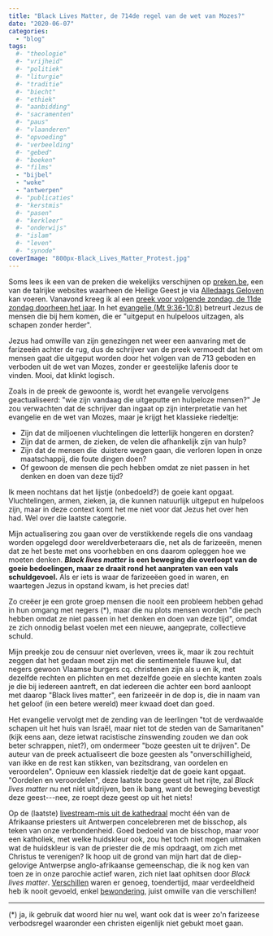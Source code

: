 ```yaml
---
title: "Black Lives Matter, de 714de regel van de wet van Mozes?"
date: "2020-06-07"
categories: 
  - "blog"
tags:
  #- "theologie"
  #- "vrijheid"
  #- "politiek"
  #- "liturgie"
  #- "traditie"
  #- "biecht"
  #- "ethiek"
  #- "aanbidding"
  #- "sacramenten"
  #- "paus"
  #- "vlaanderen"
  #- "opvoeding"
  #- "verbeelding"
  #- "gebed"
  #- "boeken"
  #- "films"
  - "bijbel"
  - "woke"
  - "antwerpen"
  #- "publicaties"
  #- "kerstmis"
  #- "pasen"
  #- "kerkleer"
  #- "onderwijs"
  #- "islam"
  #- "leven"
  #- "synode"
coverImage: "800px-Black_Lives_Matter_Protest.jpg"
---
```


Soms lees ik een van de preken die wekelijks verschijnen op [preken.be](https://preken.be/), een van de talrijke websites waarheen de Heilige Geest je via [Alledaags Geloven](https://alledaags.gelovenleren.net/) kan voeren. Vanavond kreeg ik al een [preek voor volgende zondag, de 11de zondag doorheen het jaar](https://preken.be/a/door-het-jaar/11/13351-11e-zondag-door-het-jaar-a-2020). In het [evangelie (Mt 9:36-10:8)](https://alledaags.gelovenleren.net/lectionarium?title=Elfde+zondag+door+het+jaar&subtitle=zondag+14+juni+2020&language=nl&Eerste+lezing=Exod+19%3A2-6a&Tweede+lezing=Rom+5%3A6-11&Evangelie=Matt+9%3A36-10%3A8) betreurt Jezus de mensen die bij hem komen, die er "uitgeput en hulpeloos uitzagen, als schapen zonder herder". 

Jezus had omwille van zijn genezingen net weer een aanvaring met de farizeeën achter de rug, dus de schrijver van de preek vermoedt dat het om mensen gaat die uitgeput worden door het volgen van de 713 geboden en verboden uit de wet van Mozes, zonder er geestelijke lafenis door te vinden. Mooi, dat klinkt logisch.

Zoals in de preek de gewoonte is, wordt het evangelie vervolgens geactualiseerd: "wie zijn vandaag die uitgeputte en hulpeloze mensen?" Je zou verwachten dat de schrijver dan ingaat op zijn interpretatie van het evangelie en de wet van Mozes, maar je krijgt het klassieke riedeltje:

- Zijn dat de miljoenen vluchtelingen die letterlijk hongeren en dorsten? 
- Zijn dat de armen, de zieken, de velen die afhankelijk zijn van hulp? 
- Zijn dat de mensen die  duistere wegen gaan, die verloren lopen in onze maatschappij, die foute dingen doen? 
- Of gewoon de mensen die pech hebben omdat ze niet passen in het denken en doen van deze tijd?

Ik meen nochtans dat het lijstje (onbedoeld?) de goeie kant opgaat. Vluchtelingen, armen, zieken, ja, die kunnen natuurlijk uitgeput en hulpeloos zijn, maar in deze context komt het me niet voor dat Jezus het over hen had. Wel over die laatste categorie.

Mijn actualisering zou gaan over de verstikkende regels die ons vandaag worden opgelegd door wereldverbeteraars die, net als de farizeeën, menen dat ze het beste met ons voorhebben en ons daarom opleggen hoe we moeten denken. **_Black lives matter_** **is een beweging die overloopt van de goeie bedoelingen, maar ze draait rond het aanpraten van een vals schuldgevoel.** Als er iets is waar de farizeeëen goed in waren, en waartegen Jezus in opstand kwam, is het precies dat!

Zo creëer je een grote groep mensen die nooit een probleem hebben gehad in hun omgang met negers (\*), maar die nu plots mensen worden "die pech hebben omdat ze niet passen in het denken en doen van deze tijd", omdat ze zich onnodig belast voelen met een nieuwe, aangeprate, collectieve schuld. 

Mijn preekje zou de censuur niet overleven, vrees ik, maar ik zou rechtuit zeggen dat het gedaan moet zijn met die sentimentele flauwe kul, dat negers gewoon Vlaamse burgers cq. christenen zijn als u en ik, met dezelfde rechten en plichten en met dezelfde goeie en slechte kanten zoals je die bij iedereen aantreft, en dat iedereen die achter een bord aanloopt met daarop "Black lives matter", een farizeeër in de dop is, die in naam van het geloof (in een betere wereld) meer kwaad doet dan goed.

Het evangelie vervolgt met de zending van de leerlingen "tot de verdwaalde schapen uit het huis van Israël, maar niet tot de steden van de Samaritanen" (kijk eens aan, deze ietwat racistische zinswending zouden we dan ook beter schrappen, niet?), om ondermeer "boze geesten uit te drijven". De auteur van de preek actualiseert die boze geesten als "onverschilligheid, van ikke en de rest kan stikken, van bezitsdrang, van oordelen en veroordelen". Opnieuw een klassiek riedeltje dat de goeie kant opgaat. "Oordelen en veroordelen", deze laatste boze geest uit het rijte, zal _Black lives matter_ nu net niét uitdrijven, ben ik bang, want de beweging bevestigt deze geest---nee, ze roept deze geest op uit het niets!

Op de (laatste) [livestream-mis uit de kathedraal](https://youtu.be/fQWBawM_NzI?t=3783) mocht één van de Afrikaanse priesters uit Antwerpen concelebreren met de bisschop, als teken van onze verbondenheid. Goed bedoeld van de bisschop, maar voor een katholiek, met welke huidskleur ook, zou het toch niet mogen uitmaken wat de huidskleur is van de priester die de mis opdraagt, om zich met Christus te verenigen? Ik hoop uit de grond van mijn hart dat de diep-gelovige Antwerpse anglo-afrikaanse gemeenschap, die ik nog ken van toen ze in onze parochie actief waren, zich niet laat ophitsen door _Black lives matter_. [Verschillen](/blog/de-zittende-kudde/) waren er genoeg, toendertijd, maar verdeeldheid heb ik nooit gevoeld, enkel [bewondering](/blog/misbegrepen/), juist omwille van die verschillen! 

* * *

(\*) ja, ik gebruik dat woord hier nu wel, want ook dat is weer zo'n farizeese verbodsregel waaronder een christen eigenlijk niet gebukt moet gaan.
